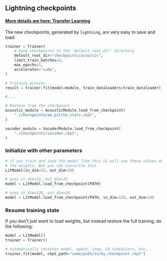 ## Lightning checkpoints

#### [More details are here: Transfer Learning](https://lightning.ai/docs/pytorch/stable/advanced/transfer_learning.html)

The new checkpoints, generated by `lightning`, are very easy to save and load:

```python
trainer = Trainer(
    # Save checkpoints to the `default_root_dir` directory
    default_root_dir="checkpoints/acoustic",
    limit_train_batches=2,
    max_epochs=1,
    accelerator="cuda",
)

# Training process...
result = trainer.fit(model=module, train_dataloaders=train_dataloader)

# ...

# Restore from the checkpoint
acoustic_module = AcousticModule.load_from_checkpoint(
    "./checkpoints/am_pitche_stats.ckpt",
)

vocoder_module = VocoderModule.load_from_checkpoint(
    "./checkpoints/vocoder.ckpt",
)

```

### Initialize with other parameters

```python
# if you train and save the model like this it will use these values when loading
# the weights. But you can overwrite this
LitModel(in_dim=32, out_dim=10)

# uses in_dim=32, out_dim=10
model = LitModel.load_from_checkpoint(PATH)

# uses in_dim=128, out_dim=10
model = LitModel.load_from_checkpoint(PATH, in_dim=128, out_dim=10)
```

### Resume training state

If you don't just want to load weights, but instead restore the full training, do the following:

```python
model = LitModel()
trainer = Trainer()

# automatically restores model, epoch, step, LR schedulers, etc...
trainer.fit(model, ckpt_path="some/path/to/my_checkpoint.ckpt")
```